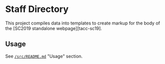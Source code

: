 # Staff Directory

This project compiles data into templates to create markup for the body of the [SC2019 standalone webpage][tacc-sc19].

## Usage

See [`/src/README.md`](../README.md) "Usage" section.


[tacc-dir]: https://www.tacc.utexas.edu/about/directory "TACC: About: Staff Directory"
